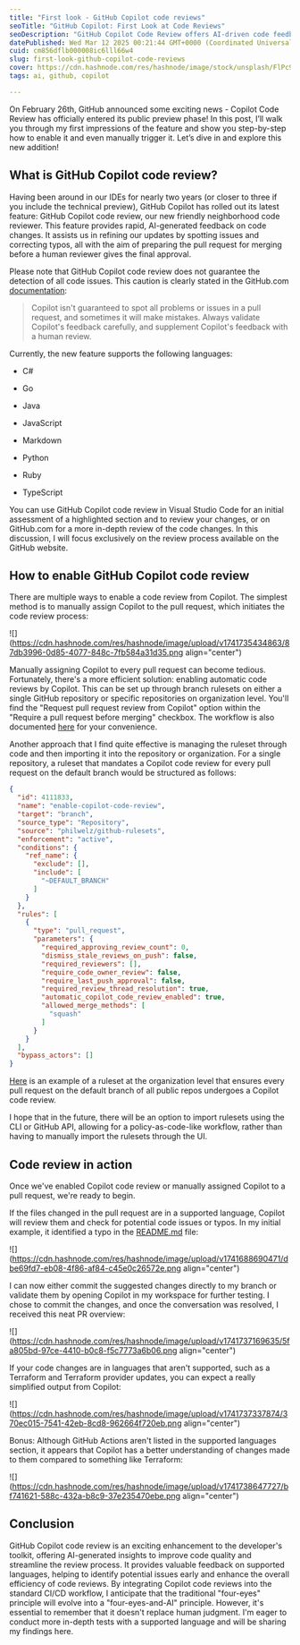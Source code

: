 ```yaml
---
title: "First look - GitHub Copilot code reviews"
seoTitle: "GitHub Copilot: First Look at Code Reviews"
seoDescription: "GitHub Copilot Code Review offers AI-driven code feedback for better quality and streamlined reviews. Discover setup and features in this guide"
datePublished: Wed Mar 12 2025 00:21:44 GMT+0000 (Coordinated Universal Time)
cuid: cm856dflb000008ic6lll66w4
slug: first-look-github-copilot-code-reviews
cover: https://cdn.hashnode.com/res/hashnode/image/stock/unsplash/FlPc9_VocJ4/upload/f43b41cc40dd9c88eb779dc4d64d02d4.jpeg
tags: ai, github, copilot

---
```


On February 26th, GitHub announced some exciting news - Copilot Code Review has officially entered its public preview phase! In this post, I’ll walk you through my first impressions of the feature and show you step-by-step how to enable it and even manually trigger it. Let’s dive in and explore this new addition!

## What is GitHub Copilot code review?

Having been around in our IDEs for nearly two years (or closer to three if you include the technical preview), GitHub Copilot has rolled out its latest feature: GitHub Copilot code review, our new friendly neighborhood code reviewer. This feature provides rapid, AI-generated feedback on code changes. It assists us in refining our updates by spotting issues and correcting typos, all with the aim of preparing the pull request for merging before a human reviewer gives the final approval.

Please note that GitHub Copilot code review does not guarantee the detection of all code issues. This caution is clearly stated in the GitHub.com [documentation](https://docs.github.com/en/copilot/using-github-copilot/code-review/using-copilot-code-review):

> Copilot isn't guaranteed to spot all problems or issues in a pull request, and sometimes it will make mistakes. Always validate Copilot's feedback carefully, and supplement Copilot's feedback with a human review.

Currently, the new feature supports the following languages:

* C#
    
* Go
    
* Java
    
* JavaScript
    
* Markdown
    
* Python
    
* Ruby
    
* TypeScript
    

You can use GitHub Copilot code review in Visual Studio Code for an initial assessment of a highlighted section and to review your changes, or on GitHub.com for a more in-depth review of the code changes. In this discussion, I will focus exclusively on the review process available on the GitHub website.

## How to enable GitHub Copilot code review

There are multiple ways to enable a code review from Copilot. The simplest method is to manually assign Copilot to the pull request, which initiates the code review process:

![](https://cdn.hashnode.com/res/hashnode/image/upload/v1741735434863/87db3996-0d85-4077-848c-7fb584a31d35.png align="center")

Manually assigning Copilot to every pull request can become tedious. Fortunately, there's a more efficient solution: enabling automatic code reviews by Copilot. This can be set up through branch rulesets on either a single GitHub repository or specific repositories on organization level. You'll find the "Request pull request review from Copilot" option within the "Require a pull request before merging" checkbox. The workflow is also documented [here](https://docs.github.com/en/copilot/using-github-copilot/code-review/configuring-automatic-code-review-by-copilot#configuring-automatic-code-review-for-a-single-repository) for your convenience.

Another approach that I find quite effective is managing the ruleset through code and then importing it into the repository or organization. For a single repository, a ruleset that mandates a Copilot code review for every pull request on the default branch would be structured as follows:

```json
{
  "id": 4111833,
  "name": "enable-copilot-code-review",
  "target": "branch",
  "source_type": "Repository",
  "source": "philwelz/github-rulesets",
  "enforcement": "active",
  "conditions": {
    "ref_name": {
      "exclude": [],
      "include": [
        "~DEFAULT_BRANCH"
      ]
    }
  },
  "rules": [
    {
      "type": "pull_request",
      "parameters": {
        "required_approving_review_count": 0,
        "dismiss_stale_reviews_on_push": false,
        "required_reviewers": [],
        "require_code_owner_review": false,
        "require_last_push_approval": false,
        "required_review_thread_resolution": true,
        "automatic_copilot_code_review_enabled": true,
        "allowed_merge_methods": [
          "squash"
        ]
      }
    }
  ],
  "bypass_actors": []
}
```

[Here](https://github.com/philwelz/github-rulesets/blob/main/org/enable-copilot-code-review-public-repos.json) is an example of a ruleset at the organization level that ensures every pull request on the default branch of all public repos undergoes a Copilot code review.

I hope that in the future, there will be an option to import rulesets using the CLI or GitHub API, allowing for a policy-as-code-like workflow, rather than having to manually import the rulesets through the UI.

## Code review in action

Once we've enabled Copilot code review or manually assigned Copilot to a pull request, we're ready to begin.

If the files changed in the pull request are in a supported language, Copilot will review them and check for potential code issues or typos. In my initial example, it identified a typo in the [README.md](http://README.md) file:

![](https://cdn.hashnode.com/res/hashnode/image/upload/v1741688690471/dbe69fd7-eb08-4f86-af84-c45e0c26572e.png align="center")

I can now either commit the suggested changes directly to my branch or validate them by opening Copilot in my workspace for further testing. I chose to commit the changes, and once the conversation was resolved, I received this neat PR overview:

![](https://cdn.hashnode.com/res/hashnode/image/upload/v1741737169635/5fa805bd-97ce-4410-b0c8-f5c7773a6b06.png align="center")

If your code changes are in languages that aren't supported, such as a Terraform and Terraform provider updates, you can expect a really simplified output from Copilot:

![](https://cdn.hashnode.com/res/hashnode/image/upload/v1741737337874/370ec015-7541-42eb-8cd8-962664f720eb.png align="center")

Bonus: Although GitHub Actions aren't listed in the supported languages section, it appears that Copilot has a better understanding of changes made to them compared to something like Terraform:

![](https://cdn.hashnode.com/res/hashnode/image/upload/v1741738647727/bf741621-588c-432a-b8c9-37e235470ebe.png align="center")

## Conclusion

GitHub Copilot code review is an exciting enhancement to the developer's toolkit, offering AI-generated insights to improve code quality and streamline the review process. It provides valuable feedback on supported languages, helping to identify potential issues early and enhance the overall efficiency of code reviews. By integrating Copilot code reviews into the standard CI/CD workflow, I anticipate that the traditional "four-eyes" principle will evolve into a "four-eyes-and-AI" principle. However, it's essential to remember that it doesn't replace human judgment. I'm eager to conduct more in-depth tests with a supported language and will be sharing my findings here.